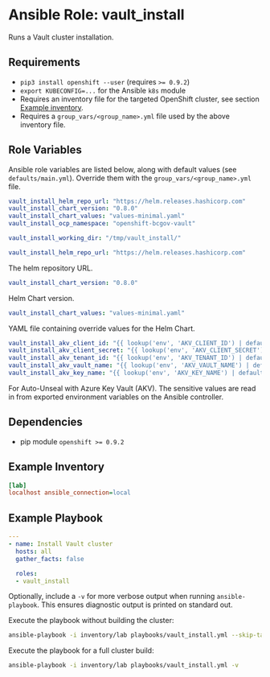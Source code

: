# Ansible Role: vault_install

Runs a Vault cluster installation.

## Requirements

- `pip3 install openshift --user` (requires `>= 0.9.2`)
- `export KUBECONFIG=...` for the Ansible `k8s` module
- Requires an inventory file for the targeted OpenShift cluster, see section [Example inventory](#example-inventory).
- Requires a `group_vars/<group_name>.yml` file used by the above inventory file.

## Role Variables

Ansible role variables are listed below, along with default values (see `defaults/main.yml`).
Override them with the `group_vars/<group_name>.yml` file.

```yaml
vault_install_helm_repo_url: "https://helm.releases.hashicorp.com"
vault_install_chart_version: "0.8.0"
vault_install_chart_values: "values-minimal.yaml"
vault_install_ocp_namespace: "openshift-bcgov-vault"

vault_install_working_dir: "/tmp/vault_install/"
```

```yaml
vault_install_helm_repo_url: "https://helm.releases.hashicorp.com"
```

The helm repository URL.

```yaml
vault_install_chart_version: "0.8.0"
```

Helm Chart version.

```yaml
vault_install_chart_values: "values-minimal.yaml"
```

YAML file containing override values for the Helm Chart.

```yaml
vault_install_akv_client_id: "{{ lookup('env', 'AKV_CLIENT_ID') | default('') }}"
vault_install_akv_client_secret: "{{ lookup('env', 'AKV_CLIENT_SECRET') | default('') }}"
vault_install_akv_tenant_id: "{{ lookup('env', 'AKV_TENANT_ID') | default('') }}"
vault_install_akv_vault_name: "{{ lookup('env', 'AKV_VAULT_NAME') | default('') }}"
vault_install_akv_key_name: "{{ lookup('env', 'AKV_KEY_NAME') | default('') }}"
```

For Auto-Unseal with Azure Key Vault (AKV). The sensitive values are read in from exported environment variables on the Ansible controller.

## Dependencies

- pip module `openshift >= 0.9.2`

## Example Inventory

```ini
[lab]
localhost ansible_connection=local
```

## Example Playbook

```yaml
---
- name: Install Vault cluster
  hosts: all
  gather_facts: false

  roles:
  - vault_install
```

Optionally, include a `-v` for more verbose output when running `ansible-playbook`. This ensures diagnostic
output is printed on standard out.

Execute the playbook without building the cluster:

```bash
ansible-playbook -i inventory/lab playbooks/vault_install.yml --skip-tags build -v
```

Execute the playbook for a full cluster build:

```bash
ansible-playbook -i inventory/lab playbooks/vault_install.yml -v
```
